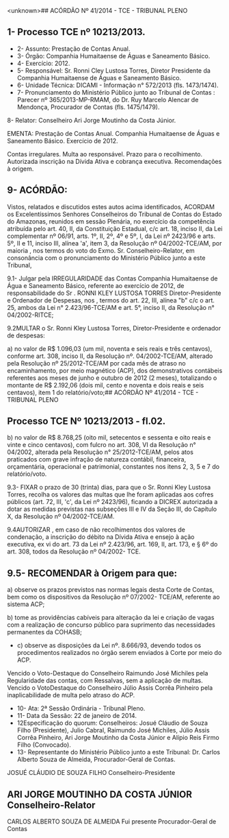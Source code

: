 &lt;unknown&gt;## ACÓRDÃO Nº 41/2014 - TCE - TRIBUNAL PLENO

## 1- Processo TCE nº 10213/2013.

- 2- Assunto: Prestação de Contas Anual.
- 3- Órgão: Companhia Humaitaense de Águas e Saneamento Básico.
- 4- Exercício: 2012.
- 5-  Responsável: Sr.  Ronni  Cley  Lustosa  Torres,  Diretor  Presidente  da  Companhia Humaitaense de Águas e Saneamento Básico.
- 6- Unidade Técnica: DICAMI - Informação n° 572/2013 (fls. 1473/1474).
- 7-  Pronunciamento  do Ministério  Público  junto  ao Tribunal  de  Contas :  Parecer  nº 365/2013-MP-RMAM, do Dr. Ruy  Marcelo  Alencar de  Mendonça, Procurador de Contas (fls. 1475/1479).

8- Relator: Conselheiro Ari Jorge Moutinho da Costa Júnior.

EMENTA: Prestação de Contas Anual. Companhia Humaitaense  de  Águas  e  Saneamento  Básico. Exercício de 2012.

Contas  irregulares.  Multa  ao  responsável.  Prazo para o recolhimento. Autorizada inscrição na Dívida Ativa  e  cobrança  executiva.  Recomendações  à origem.

## 9- ACÓRDÃO:

Vistos, relatados e discutidos estes autos acima identificados,  ACORDAM os Excelentíssimos  Senhores  Conselheiros  do  Tribunal  de  Contas  do  Estado  do Amazonas, reunidos em sessão Plenária, no exercício da competência atribuída pelo art. 40, II, da Constituição Estadual, c/c art. 18, inciso II, da Lei complementar nº 06/91, arts. 1º,  II,  2º,  4º  e  5º,  I,  da  Lei  nº  2423/96  e  arts.  5º,  II  e  11,  inciso  III,  alínea  'a',  item  3,  da Resolução  nº  04/2002-TCE/AM, por maioria , nos  termos  do  voto  do Exmo.  Sr. Conselheiro-Relator, em consonância com o pronunciamento do Ministério Público junto a este Tribunal,

9.1- Julgar pela IRREGULARIDADE das Contas Companhia Humaitaense de Água e Saneamento Básico, referente ao exercício de 2012, de responsabilidade do Sr . RONNI KLEY LUSTOSA TORRES  Diretor-Presidente e Ordenador de Despesas, nos , termos do art. 22, III, alínea "b" c/c o art. 25, ambos da Lei n° 2.423/96-TCE/AM e art. 5°, inciso II, da Resolução n° 04/2002-RITCE;

9.2MULTAR o  Sr. Ronni  Kley  Lustosa  Torres,  Diretor-Presidente  e ordenador de despesas:

a) no valor de R$ 1.096,03 (um mil, noventa e seis reais e três centavos), conforme art. 308, inciso II, da  Resolução nº. 04/2002-TCE/AM,  alterado  pela Resolução  nº  25/2012-TCE/AM por  cada  mês  de  atraso no  encaminhamento,  por meio magnético (ACP), dos demonstrativos contábeis referentes aos meses de junho e outubro de 2012 (2 meses), totalizando o montante de R$ 2.192,06 (dois mil, cento  e noventa e dois reais e seis centavos), item 1 do relatório/voto;## ACÓRDÃO Nº 41/2014 - TCE - TRIBUNAL PLENO

## Processo TCE Nº 10213/2013 - fl.02.

b) no valor de R$ 8.768,25 (oito mil, setecentos e sessenta e oito reais e vinte e cinco centavos), com fulcro no art. 308, VI da Resolução n° 04/2002, alterada pela Resolução  n°  25/2012-TCE/AM,  pelos  atos  praticados com  grave  infração  de  natureza contábil, financeira, orçamentária, operacional e patrimonial, constantes nos itens 2, 3, 5 e 7 do relatório/voto.

9.3- FIXAR o prazo de 30 (trinta) dias, para que o Sr. Ronni Kley Lustosa Torres, recolha os valores das multas que lhe foram aplicadas aos cofres públicos (art. 72, III, 'c', da Lei nº 2423/96), ficando a DICREX autorizada a dotar as medidas previstas nas subseções III e IV da Seção III, do Capítulo X, da Resolução nº 04/2002-TCE/AM.

9.4AUTORIZAR , em  caso de não recolhimentos dos valores de condenação, a inscrição do débito na Dívida Ativa e ensejo à ação executiva, ex vi do art. 73 da Lei nº 2.423/96, art. 169,  II, art. 173,  e § 6º do art. 308, todos da Resolução nº 04/2002- TCE.

## 9.5- RECOMENDAR à Origem para que:

a) observe os prazos previstos nas normas legais desta Corte de Contas, bem como os dispositivos da Resolução nº 07/2002- TCE/AM, referente ao sistema ACP;

b) tome as providências cabíveis para alteração da lei e criação de vagas com a realização de concurso público para suprimento das necessidades permanentes da COHASB;

- c) observe  as  disposições  da  Lei nº. 8.666/93, devendo  todos  os procedimentos realizados no órgão serem enviados à Corte por meio do ACP.

Vencido  o  Voto-Destaque  do  Conselheiro  Raimundo  José  Michiles  pela Regularidade  das contas, com Ressalvas, sem a aplicação de multas.  Vencido o VotoDestaque do Conselheiro Júlio Assis Corrêa Pinheiro pela inaplicabilidade de multa pelo atraso do ACP.

- 10- Ata: 2ª Sessão Ordinária - Tribunal Pleno.
- 11- Data da Sessão: 22 de janeiro de 2014.
- 12Especificação do quorum: Conselheiros: Josué Cláudio de Souza Filho (Presidente), Julio Cabral, Raimundo José Michiles, Júlio Assis Corrêa Pinheiro, Ari Jorge Moutinho da Costa Júnior e Alípio Reis Firmo Filho (Convocado).
- 13-  Representante  do  Ministério  Público  junto  a  este Tribunal: Dr. Carlos  Alberto Souza de Almeida, Procurador-Geral de Contas.

JOSUÉ CLÁUDIO DE SOUZA FILHO Conselheiro-Presidente

## ARI JORGE MOUTINHO DA COSTA JÚNIOR Conselheiro-Relator

CARLOS ALBERTO SOUZA DE ALMEIDA Fui presente Procurador-Geral de Contas